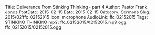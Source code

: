 Title: Deliverance From Stinking Thinking - part 4
Author: Pastor Frank Jones
PostDate: 2015-02-15
Date: 2015-02-15
Category: Sermons
Slug: 2015/02/ffc_02152015
Icon: microphone
AudioLink: ffc_02152015
Tags: STINKING THINKING
mp3: ffc_02152015/02152015.mp3
ogg: ffc_02152015/02152015.ogg
